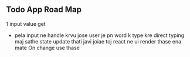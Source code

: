 ## Todo App Road Map

1 input value get
- pela input ne handle krvu jose user je pn word k type kre direct typing maj sathe state update thati javi joiae toj react ne ui render thase ena mate On change use thase